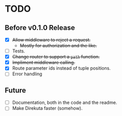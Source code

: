 # TODO

## Before v0.1.0 Release

- [X] ~~Allow middleware to reject a request.~~
  - ~~Mostly for authorization and the like.~~
- [ ] Tests.
- [X] ~~Change router to support a `path` function.~~
- [X] ~~Impliment middleware calling.~~
- [X] Route parameter ids instead of tuple positions.
- [ ] Error handling

## Future

- [ ] Documentation, both in the code and the readme.
- [ ] Make Direkuta faster (somehow).
